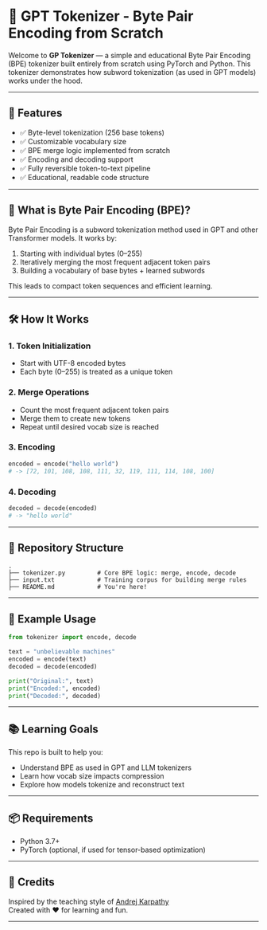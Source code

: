 # 🧠 GPT Tokenizer - Byte Pair Encoding from Scratch

Welcome to **GP Tokenizer** — a simple and educational Byte Pair Encoding (BPE) tokenizer built entirely from scratch using PyTorch and Python. This tokenizer demonstrates how subword tokenization (as used in GPT models) works under the hood.

---

## 🚀 Features

- ✅ Byte-level tokenization (256 base tokens)
- ✅ Customizable vocabulary size
- ✅ BPE merge logic implemented from scratch
- ✅ Encoding and decoding support
- ✅ Fully reversible token-to-text pipeline
- ✅ Educational, readable code structure

---

## 🧩 What is Byte Pair Encoding (BPE)?

Byte Pair Encoding is a subword tokenization method used in GPT and other Transformer models. It works by:

1. Starting with individual bytes (0–255)
2. Iteratively merging the most frequent adjacent token pairs
3. Building a vocabulary of base bytes + learned subwords

This leads to compact token sequences and efficient learning.

---

## 🛠️ How It Works

### 1. Token Initialization
- Start with UTF-8 encoded bytes
- Each byte (0–255) is treated as a unique token

### 2. Merge Operations
- Count the most frequent adjacent token pairs
- Merge them to create new tokens
- Repeat until desired vocab size is reached

### 3. Encoding
```python
encoded = encode("hello world")
# -> [72, 101, 108, 108, 111, 32, 119, 111, 114, 108, 100]
```

### 4. Decoding
```python
decoded = decode(encoded)
# -> "hello world"
```

---

## 📂 Repository Structure

```
.
├── tokenizer.py         # Core BPE logic: merge, encode, decode
├── input.txt            # Training corpus for building merge rules
├── README.md            # You're here!
```

---

## 🧪 Example Usage

```python
from tokenizer import encode, decode

text = "unbelievable machines"
encoded = encode(text)
decoded = decode(encoded)

print("Original:", text)
print("Encoded:", encoded)
print("Decoded:", decoded)
```

---

## 📚 Learning Goals

This repo is built to help you:

- Understand BPE as used in GPT and LLM tokenizers
- Learn how vocab size impacts compression
- Explore how models tokenize and reconstruct text

---

## 📦 Requirements

- Python 3.7+
- PyTorch (optional, if used for tensor-based optimization)

---

## 🙌 Credits

Inspired by the teaching style of [Andrej Karpathy](https://github.com/karpathy)  
Created with ❤️ for learning and fun.

---

